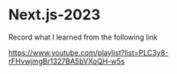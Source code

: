 # Next.js-2023

Record what I learned from the following link

https://www.youtube.com/playlist?list=PLC3y8-rFHvwjmgBr1327BA5bVXoQH-w5s
